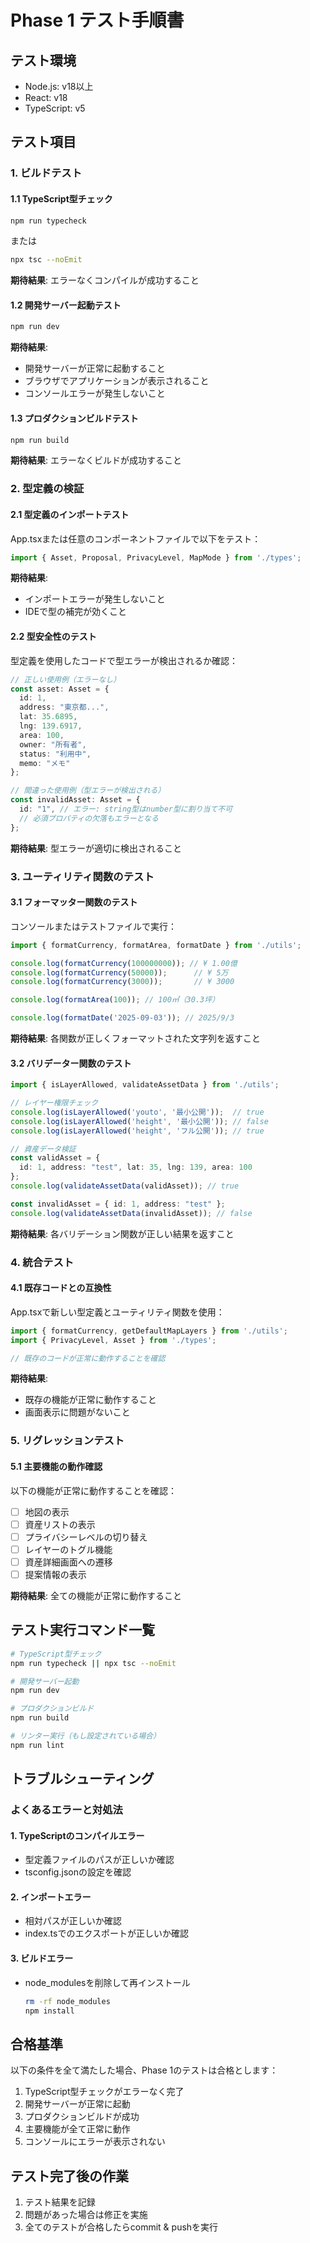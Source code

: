 # Phase 1 テスト手順書

## テスト環境
- Node.js: v18以上
- React: v18
- TypeScript: v5

## テスト項目

### 1. ビルドテスト

#### 1.1 TypeScript型チェック
```bash
npm run typecheck
```
または
```bash
npx tsc --noEmit
```

**期待結果**: エラーなくコンパイルが成功すること

#### 1.2 開発サーバー起動テスト
```bash
npm run dev
```

**期待結果**: 
- 開発サーバーが正常に起動すること
- ブラウザでアプリケーションが表示されること
- コンソールエラーが発生しないこと

#### 1.3 プロダクションビルドテスト
```bash
npm run build
```

**期待結果**: エラーなくビルドが成功すること

### 2. 型定義の検証

#### 2.1 型定義のインポートテスト
App.tsxまたは任意のコンポーネントファイルで以下をテスト：

```typescript
import { Asset, Proposal, PrivacyLevel, MapMode } from './types';
```

**期待結果**: 
- インポートエラーが発生しないこと
- IDEで型の補完が効くこと

#### 2.2 型安全性のテスト
型定義を使用したコードで型エラーが検出されるか確認：

```typescript
// 正しい使用例（エラーなし）
const asset: Asset = {
  id: 1,
  address: "東京都...",
  lat: 35.6895,
  lng: 139.6917,
  area: 100,
  owner: "所有者",
  status: "利用中",
  memo: "メモ"
};

// 間違った使用例（型エラーが検出される）
const invalidAsset: Asset = {
  id: "1", // エラー: string型はnumber型に割り当て不可
  // 必須プロパティの欠落もエラーとなる
};
```

**期待結果**: 型エラーが適切に検出されること

### 3. ユーティリティ関数のテスト

#### 3.1 フォーマッター関数のテスト
コンソールまたはテストファイルで実行：

```typescript
import { formatCurrency, formatArea, formatDate } from './utils';

console.log(formatCurrency(100000000)); // ¥ 1.00億
console.log(formatCurrency(50000));      // ¥ 5万
console.log(formatCurrency(3000));       // ¥ 3000

console.log(formatArea(100)); // 100㎡（30.3坪）

console.log(formatDate('2025-09-03')); // 2025/9/3
```

**期待結果**: 各関数が正しくフォーマットされた文字列を返すこと

#### 3.2 バリデーター関数のテスト

```typescript
import { isLayerAllowed, validateAssetData } from './utils';

// レイヤー権限チェック
console.log(isLayerAllowed('youto', '最小公開'));  // true
console.log(isLayerAllowed('height', '最小公開')); // false
console.log(isLayerAllowed('height', 'フル公開')); // true

// 資産データ検証
const validAsset = {
  id: 1, address: "test", lat: 35, lng: 139, area: 100
};
console.log(validateAssetData(validAsset)); // true

const invalidAsset = { id: 1, address: "test" };
console.log(validateAssetData(invalidAsset)); // false
```

**期待結果**: 各バリデーション関数が正しい結果を返すこと

### 4. 統合テスト

#### 4.1 既存コードとの互換性
App.tsxで新しい型定義とユーティリティ関数を使用：

```typescript
import { formatCurrency, getDefaultMapLayers } from './utils';
import { PrivacyLevel, Asset } from './types';

// 既存のコードが正常に動作することを確認
```

**期待結果**: 
- 既存の機能が正常に動作すること
- 画面表示に問題がないこと

### 5. リグレッションテスト

#### 5.1 主要機能の動作確認
以下の機能が正常に動作することを確認：

- [ ] 地図の表示
- [ ] 資産リストの表示
- [ ] プライバシーレベルの切り替え
- [ ] レイヤーのトグル機能
- [ ] 資産詳細画面への遷移
- [ ] 提案情報の表示

**期待結果**: 全ての機能が正常に動作すること

## テスト実行コマンド一覧

```bash
# TypeScript型チェック
npm run typecheck || npx tsc --noEmit

# 開発サーバー起動
npm run dev

# プロダクションビルド
npm run build

# リンター実行（もし設定されている場合）
npm run lint
```

## トラブルシューティング

### よくあるエラーと対処法

#### 1. TypeScriptのコンパイルエラー
- 型定義ファイルのパスが正しいか確認
- tsconfig.jsonの設定を確認

#### 2. インポートエラー
- 相対パスが正しいか確認
- index.tsでのエクスポートが正しいか確認

#### 3. ビルドエラー
- node_modulesを削除して再インストール
  ```bash
  rm -rf node_modules
  npm install
  ```

## 合格基準

以下の条件を全て満たした場合、Phase 1のテストは合格とします：

1. TypeScript型チェックがエラーなく完了
2. 開発サーバーが正常に起動
3. プロダクションビルドが成功
4. 主要機能が全て正常に動作
5. コンソールにエラーが表示されない

## テスト完了後の作業

1. テスト結果を記録
2. 問題があった場合は修正を実施
3. 全てのテストが合格したらcommit & pushを実行